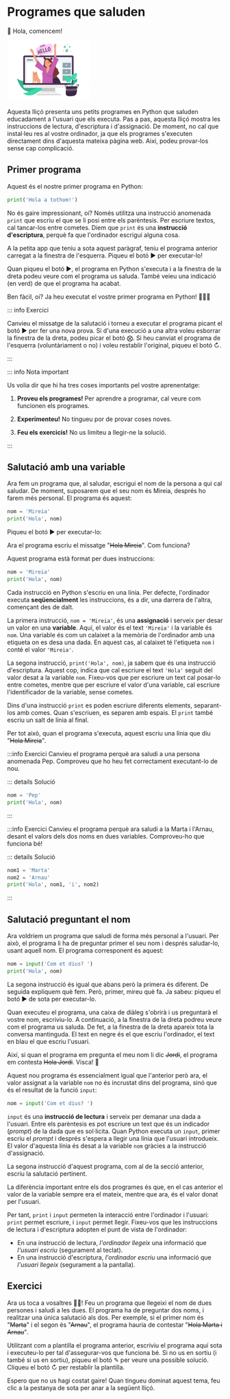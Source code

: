 # Programes que saluden

👋 Hola, comencem!

<img src='./programes-que-saluden.png' style='height: 10em; margin-left: auto; margin-right: auto;'/>

Aquesta lliçó presenta uns petits programes en Python que saluden educadament a l'usuari que els executa. Pas a pas, aquesta lliçó mostra les instruccions de lectura, d'escriptura i d'assignació. De moment, no cal que instal·leu res al vostre ordinador, ja que els programes s'executen directament dins d'aquesta mateixa pàgina web. Així, podeu provar-los sense cap complicació.

## Primer programa

Aquest és el nostre primer programa en Python:

```python
print('Hola a tothom!')
```

No és gaire impressionant, oi? Només utilitza una instrucció anomenada `print` que escriu el que se li posi entre els parèntesis. Per escriure textos, cal tancar-los entre cometes. Diem que `print` és una **instrucció d'escriptura**, perquè fa que l'ordinador escrigui alguna cosa.

A la petita app que teniu a sota aquest paràgraf, teniu el programa anterior carregat a la finestra de l'esquerra. Piqueu el botó <a href='#' onclick='alert("Aquest triangle no! El de sota (més gros).")' style='all: unset;'>▶</a> per executar-lo!

<PyWeb :code="`print('Hola a tothom!')`" :height="200"/>

Quan piqueu el botó ▶, el programa en Python s'executa i a la finestra de la dreta podeu veure com el programa us saluda. També veieu una indicació (en verd) de que el programa ha acabat.

Ben fàcil, oi? Ja heu executat el vostre primer programa en Python! 👏👏👏

::: info Exercici

Canvieu el missatge de la salutació i torneu a executar el programa picant el botó ▶ per fer una nova prova. Si d'una execució a una altra voleu esborrar la finestra de la dreta, podeu picar el botó ⨂. Si heu canviat el programa de l'esquerra (voluntàriament o no) i voleu restablir l'original, piqueu el botó ↻.

:::

::: info Nota important

Us volia dir que hi ha tres coses importants pel vostre aprenentatge:

1. **Proveu els programes!** Per aprendre a programar, cal veure com funcionen els programes.

1. **Experimenteu!** No tingueu por de provar coses noves.

1. **Feu els exercicis!** No us limiteu a llegir-ne la solució.

:::

## Salutació amb una variable

Ara fem un programa que, al saludar, escrigui el nom de la persona a qui cal saludar. De moment, suposarem que el seu nom és Mireia, després ho farem més personal. El programa és aquest:

```python
nom = 'Mireia'
print('Hola', nom)
```

Piqueu el botó ▶ per executar-lo:

<PyWeb :code="`nom = 'Mireia'
print('Hola', nom)`"  :height="250"/>

Ara el programa escriu el missatge "~~Hola Mireia~~". Com funciona?

Aquest programa està format per dues instruccions:

```python
nom = 'Mireia'
print('Hola', nom)
```

Cada instrucció en Python s'escriu en una línia. Per defecte, l'ordinador executa **seqüencialment** les instruccions, és a dir, una darrera de l'altra, començant des de dalt.

La primera instrucció, `nom = 'Mireia'`, és una **assignació** i serveix per desar un valor en una **variable**. Aquí, el valor és el text `'Mireia'` i la variable és `nom`. Una variable és com un calaixet a la memòria de l'ordinador amb una etiqueta on es desa una dada. En aquest cas, al calaixet té l'etiqueta `nom` i conté el valor `'Mireia'`.

La segona instrucció, `print('Hola', nom)`, ja sabem que és una instrucció d'escriptura. Aquest cop, indica que cal escriure el text `'Hola'` seguit del valor desat a la variable `nom`. Fixeu-vos que per escriure un text cal posar-lo entre cometes, mentre que per escriure el valor d'una variable, cal escriure l'identificador de la variable, sense cometes.

Dins d'una instrucció `print` es poden escriure diferents elements, separant-los amb comes. Quan s'escriuen, es separen amb espais. El `print` també escriu un salt de línia al final.

Per tot això, quan el programa s'executa, aquest escriu una línia que diu "~~Hola Mireia~~".

:::info Exercici
Canvieu el programa perquè ara saludi a una persona anomenada Pep. Comproveu que ho heu fet correctament executant-lo de nou.

::: details Solució

```python
nom = 'Pep'
print('Hola', nom)
```

:::

:::info Exercici
Canvieu el programa perquè ara saludi a la Marta i l'Arnau, desant el valors dels dos noms en dues variables. Comproveu-ho que funciona bé!

::: details Solució

```python
nom1 = 'Marta'
nom2 = 'Arnau'
print('Hola', nom1, 'i', nom2)
```

:::

## Salutació preguntant el nom

Ara voldríem un programa que saludi de forma més personal a l'usuari. Per això, el programa li ha de preguntar primer el seu nom i després saludar-lo, usant aquell nom. El programa corresponent és aquest:

```python
nom = input('Com et dius? ')
print('Hola', nom)
```

La segona instrucció és igual que abans però la primera és diferent. De seguida expliquem què fem. Però, primer, mireu què fa. Ja sabeu: piqueu el botó ▶ de sota per executar-lo.

<PyWeb :code="`nom = input('Com et dius? ')
print('Hola', nom)`"  :height="250"/>

Quan executeu el programa, una caixa de diàleg s'obrirà i us preguntarà el vostre nom, escriviu-lo. A continuació, a la finestra de la dreta podreu veure com el programa us saluda. De fet, a la finestra de la dreta apareix tota la conversa mantinguda. El text en negre és el que escriu l'ordinador, el text en blau el que escriu l'usuari.

Així, si quan el programa em pregunta el meu nom li dic ~~Jordi~~, el programa em contesta ~~Hola Jordi~~. Visca! 🥳

Aquest nou programa és essencialment igual que l'anterior però ara, el valor assignat a la variable `nom` no és incrustat dins del programa, sinó que és el resultat de la funció `input`:

```python
nom = input('Com et dius? ')
```

`input` és una **instrucció de lectura** i serveix per demanar una dada a l'usuari. Entre els parèntesis es pot escriure un text que és un indicador (_prompt_) de la dada que es sol·licita. Quan Python executa un `input`, primer escriu el _prompt_ i després s'espera a llegir una línia que l'usuari introdueix. El valor d'aquesta línia és desat a la variable `nom` gràcies a la instrucció d'assignació.

La segona instrucció d'aquest programa, com al de la secció anterior, escriu la salutació pertinent.

La diferència important entre els dos programes és que, en el cas anterior el valor de la variable sempre era el mateix, mentre que ara, és el valor donat per l'usuari.

Per tant, `print` i `input` permeten la interacció entre l'ordinador i l'usuari: `print` permet escriure, i `input` permet llegir. Fixeu-vos que les instruccions de lectura i d'escriptura adopten el punt de vista de l'ordinador:

-   En una instrucció de lectura, _l'ordinador llegeix_ una informació que _l'usuari escriu_ (segurament al teclat).
-   En una instrucció d'escriptura, _l'ordinador escriu_ una informació que _l'usuari llegeix_ (segurament a la pantalla).

## Exercici

Ara us toca a vosaltres 👩‍💻! Feu un programa que llegeixi el nom de dues persones i saludi a les dues. El programa ha de preguntar dos noms, i realitzar una única salutació als dos. Per exemple, si el primer nom és "~~Marta~~" i el segon és "~~Arnau~~", el programa hauria de contestar "~~Hola Marta i Arnau~~".

Utilitzant com a plantilla el programa anterior, escriviu el programa aquí sota i executeu-lo per tal d'assegurar-vos que funciona bé. Si no us en sortiu (i també si us en sortiu), piqueu el botó ✎ per veure una possible solució. Cliqueu el botó ↻ per restablir la plantilla.

<PyWeb
:code="`nom = input('Com et dius? ')
print('Hola', nom)`
"
:sol="`nom1 = input('Primer nom? ')
nom2 = input('Segona nom? ')
print('Hola', nom1, 'i', nom2)`
"
:height="250"
/>

Espero que no us hagi costat gaire! Quan tingueu dominat aquest tema, feu clic a la pestanya de sota per anar a la següent lliçó.

<Autors autors="jpetit"/>
